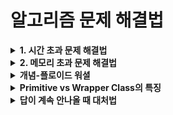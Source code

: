 
# 알고리즘 문제 해결법
<details>
  <summary><strong>1. 시간 초과 문제 해결법</strong></summary>

  ### Scanner vs BufferedReader
  - **Scanner**는 다양한 기능을 포함하고 있는 무거운 클래스라 속도가 느리다.
  - 문자열 입출력에 특화된 **BufferedReader**와 **StringTokenizer**를 사용하면 시간 초과를 방지할 수 있다.

  ### Split vs StringTokenizer
  - **split**은 정규식을 기반으로 문자열을 자르는 로직으로 내부가 복잡하다.
  - 반면 **StringTokenizer**의 `nextToken()` 메소드는 단순히 공백 자리를 땡겨 채운다.
  - 정규식 처리가 필요 없고 단순히 문자열을 자르기만 한다면 **StringTokenizer**가 더 효율적이다.

  <strong>둘의 비교</strong>
  1. Scanner는 BufferedReader보다 타입에 구애받지 않는다.
  2. BufferedReader는 Scanner보다 효율적인 메모리 용량을 가진다.
  3. BufferedReader는 Scanner보다 안전하다.
  4. BufferedReader가 Scanner보다 실행 속도가 빠르다.

### StringTokenizer 사용법
자바에서는 문자열을 토큰 단위로 끊어주는 **StringTokenizer** 클래스를 제공한다.

- 예를 들어, `"A is my string"`이라는 문자열을 `"A"`, `"is"`, `"my"`, `"string"` 4개의 문자열로 끊어준다.
- 공백 외에도 다른 구획 문자(delimiter)를 사용할 수 있다.
    - 예: `"A%is%my%string"`에서 delimiter를 `%`로 설정하면 `"A"`, `"is"`, `"my"`, `"string"`으로 읽어준다.
    - 예: `"A$is^my%string"`에서 구획 문자를 `"$%^"`로 설정하면 `"A"`, `"is"`, `"my"`, `"string"`으로 끊어준다.

### 예제 코드
```java
import java.util.StringTokenizer;

public class Main {
    public static void main(String[] args) {
        String str = "A is my string";
        StringTokenizer st = new StringTokenizer(str);

        while (st.hasMoreTokens()) {
            System.out.println(st.nextToken());
        }

        String str2 = "A%is%my%string";
        StringTokenizer st2 = new StringTokenizer(str2, "%");

        while (st2.hasMoreTokens()) {
            System.out.println(st2.nextToken());
        }
    }
}
```
</details>

<details>
  <summary><strong>2. 메모리 초과 문제 해결법</strong></summary>

  ### 메모리 계산
  256MB까지 사용 가능할 때 `int`는 4바이트이므로:
  - `int`형은 4바이트
  - 1KB는 1024바이트
  - 1MB는 1024KB이므로
  - 256MB = 256 * 1024KB = 256 * 1024 * 1024바이트 = 약 268,435,456바이트
  - `int`형은 256 * 1024 * 1024 / 4개 = 약 67,108,864개 선언 가능

  대략 `int`형 67,108,864개 정도 가능!
  필요한 만큼만 할당해서 쓰자!
  (사실 1024로 계산하기가 까다로워서, 대충 1000이라고 놓고 계산하면 얼추 맞다.)


</details>




<details>
  <summary><strong>개념-플로이드 워셜</strong></summary>

### 1. 플로이드 워셜의 개념
- 모든 노드에서 다른 모든 노드까지의 최단 경로를 한번에 구하는 알고리즘
- 음수 가중치가 있어도 사용 가능 (단, 음수 사이클이 없어야 함)
- 거쳐가는 정점을 기준으로 최단 거리를 구함
- DP(다이나믹 프로그래밍) 기반의 알고리즘

### 2. 시간복잡도
- 시간복잡도: O(V³)
  - 3중 for문을 사용하기 때문
- 공간복잡도: O(V²)
  - V x V 크기의 2차원 배열 필요

### 3. 사용법 (코드)
```java
// dist[i][j]: i에서 j로 가는 최단 거리
void floydWarshall() {
    // 경유지 k를 거쳐가는 경우를 고려
    for(int k = 0; k < n; k++)
        // 출발지 i
        for(int i = 0; i < n; i++)
            // 도착지 j
            for(int j = 0; j < n; j++)
                if(dist[i][k] + dist[k][j] < dist[i][j])
                    dist[i][j] = dist[i][k] + dist[k][j];
}
```

### 4. 활용
1. 그래프의 최단 경로 찾기
   - 모든 정점 쌍 간의 최단 거리 계산
2. 경로 존재 여부 확인
   - 연결성 파악에 활용
3. 경유지가 있는 경로 탐색
   - 특정 노드를 반드시 거쳐가는 경로 찾기
4. 네트워크 라우팅
   - 네트워크 토폴로지에서 최적 경로 결정
</details>


<details>
  <summary><strong>Primitive vs Wrapper Class의 특징</strong></summary>

| 특징 | Primitive 타입 | Wrapper 클래스 |
|------|---------------|----------------|
| 종류 | boolean, byte, char, short, int, long, float, double | Boolean, Byte, Character, Short, Integer, Long, Float, Double |
| 기본값 | 0, 0.0, false, '\u0000' | null |
| 메모리 | 스택에 직접 저장 (적은 용량) | 힙 메모리 사용 (더 많은 용량) |
| null 허용 | 불가능 | 가능 |
| 컬렉션 사용 | 불가능 | 가능 |
| 메서드 | 없음 | 다양한 유틸리티 메서드 제공 |
| 성능 | 빠름 | 상대적으로 느림 |
| 자동 초기화 (멤버변수) | O | O (null로) |
| 자동 초기화 (지역변수) | X | X |
| 용도 | 간단한 값 저장, 성능 중시 | 객체가 필요한 경우, null 필요시 |
| 박싱/언박싱 | 해당 없음 | 자동 지원 |

p.s Java에서 지역 변수는 프리미티브 타입이든 참조 타입이든 자동 초기화되지 않습니다.
단, 배열을 생성할 때는 배열의 각 요소가 자동으로 초기화됩니다

### 사용 예시
```java
// Primitive
int num1 = 10;
num1 = null;  // 컴파일 에러

// Wrapper
Integer num2 = 10;  // 자동 박싱
num2 = null;       // 가능
int num3 = num2;   // 자동 언박싱

// 컬렉션 사용
ArrayList<Integer> list = new ArrayList<>();  // 가능
ArrayList<int> list2;                        // 불가능
```
</details>


<details>
  <summary><strong>답이 계속 안나올 때 대처법</strong></summary>

1. **문제를 다시 읽어본다**
   - 문제의 제약 조건을 놓치지 않았는지 확인
   - 예제 입출력을 통해 문제의 의도를 정확히 파악
   - 문제에서 요구하는 출력 형식이 맞는지 체크

2. **변수 범위 체크**
   - int 범위: -2,147,483,648 ~ 2,147,483,647
   - long 범위: -9,223,372,036,854,775,808 ~ 9,223,372,036,854,775,807
   - 계산 과정에서 오버플로우가 발생하지 않는지 확인
   ```java
   // Before
   int result = a * b;
   // After
   long result = (long)a * b;
   ```

3. **예외 케이스 고려**
   - 입력값이 0인 경우
   - 입력값이 1인 경우
   - 입력값이 최대값인 경우
   - 입력값이 음수인 경우
   - 입력값이 중복되는 경우

4. **초기화 확인**
   - 배열이나 변수가 제대로 초기화되었는지 확인
   - 반복문에서 사용되는 변수들의 초기화 위치가 적절한지
   ```java
   // 잘못된 예
   int sum = 0;
   for(int i = 0; i < n; i++) {
       sum = 0;  // 여기서 초기화하면 누적 합을 구할 수 없음
       sum += arr[i];
   }
   ```

5. **출력 형식 체크**
   - 띄어쓰기 확인
   - 줄바꿈 확인
   - 소수점 자리수 확인
   ```java
   // 소수점 둘째자리까지 출력
   System.out.printf("%.2f", result);
   ```

6. **알고리즘 복잡도 체크**
   - 시간 제한과 입력 크기를 고려하여 적절한 알고리즘인지 확인
   - 일반적인 기준:
     - N ≤ 500: O(N³)
     - N ≤ 2000: O(N²)
     - N ≤ 100,000: O(NlogN)
     - N ≤ 10,000,000: O(N)

7. **디버깅 출력 활용**
   ```java
   // 중간 결과 확인
   System.out.println("Debug: " + variable);
   ```

8. **테스트 케이스 만들기**
   - 극단적인 케이스
   - 경계값 케이스
   - 일반적인 케이스
</details>
